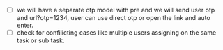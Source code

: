 - [ ] we will have a separate otp model with pre and we will send user otp and url?otp=1234, user can use direct otp or open the link and auto enter.
- [ ] check for confilicting cases like multiple users assigning on the same task or sub task.
